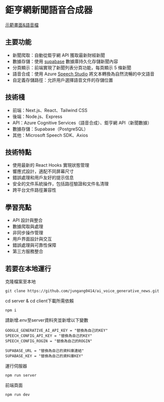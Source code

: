 # 鉅亨網新聞語音合成器

[示範畫面&語音檔](https://github.com/jungang0414/ai_voice_generative_news/tree/main/server/voice)

## 主要功能

- 新聞爬取：自動從鉅亨網 API 獲取最新財經新聞
- 數據存儲：使用 [supabase](https://supabase.com/) 數據庫持久化存儲新聞內容
- 分頁顯示：前端實現了新聞列表分頁功能，每頁顯示 5 條新聞
- 語音合成：使用 Azure [Speech Studio](https://learn.microsoft.com/zh-tw/azure/ai-services/speech-service/speech-studio-overview) 將文本轉換為自然流暢的中文語音
- 自定義存儲路徑：允許用戶選擇語音文件的存儲位置

## 技術棧

- 前端：Next.js、React、Tailwind CSS
- 後端：Node.js、Express
- API：Azure Cognitive Services（語音合成）、鉅亨網 API（新聞數據）
- 數據存儲：Supabase（PostgreSQL）
- 其他：Microsoft Speech SDK、Axios

## 技術特點

- 使用最新的 React Hooks 實現狀態管理
- 響應式設計，適配不同屏幕尺寸
- 錯誤處理和用戶友好的提示信息
- 安全的文件系統操作，包括路徑驗證和文件名清理
- 跨平台文件路徑兼容性

## 學習亮點

- API 設計與整合
- 數據爬取與處理
- 非同步操作管理
- 用戶界面設計與交互
- 錯誤處理與可靠性保障
- 第三方服務整合

## 若要在本地運行

克隆檔案至本地
```
git clone https://github.com/jungang0414/ai_voice_generative_news.git
```

cd server & cd client下載所需依賴
```
npm i
```

請新增.env至server資料夾並新增以下變數
```
GOOGLE_GENERATIVE_AI_API_KEY = "替換為自己的KEY"
SPEECH_CONFIG_API_KEY = "替換為自己的KEY"
SPEECH_CONFIG_ROGIN = "替換為自己的ROGIN"

SUPABASE_URL = "替換為自己的資料庫連結"
SUPABASE_KEY = "替換為自己的資料庫KEY"
```

運行伺服器
```
npm run server
```

前端頁面
```
npm run dev
```
